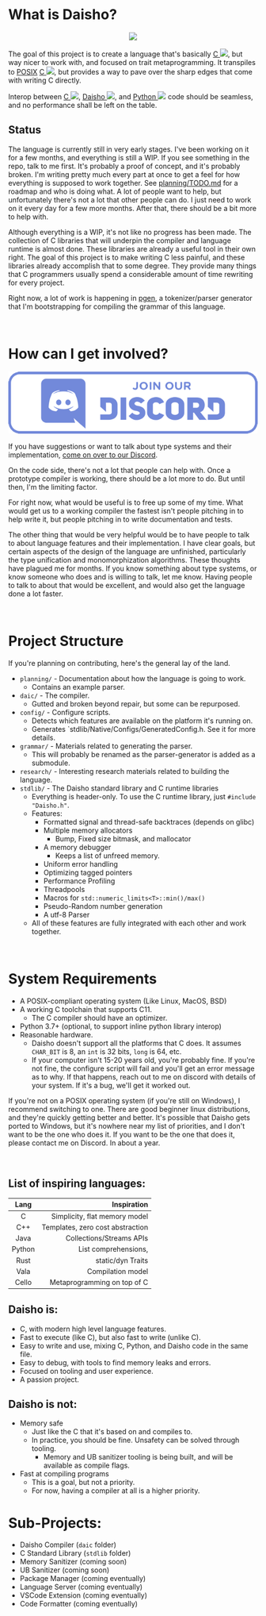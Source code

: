# What is Daisho?

<p align="center">
<img src="https://cdn.discordapp.com/attachments/886799296819765279/1029882805397758023/best_logo_transparent_cropped.png" width=300>
</p>

The goal of this project is to create a language that's basically
<a href="https://en.wikipedia.org/wiki/C_(programming_language)">C <img src="https://upload.wikimedia.org/wikipedia/commons/1/19/C_Logo.png" width=15></a>,
but way nicer to work with, and focused on trait metaprogramming. It transpiles to
<a href="https://en.wikipedia.org/wiki/POSIX">POSIX</a>
<a href="https://en.wikipedia.org/wiki/C_(programming_language)">C <img src="https://upload.wikimedia.org/wikipedia/commons/1/19/C_Logo.png" width=15></a>,
but provides a way to pave over the sharp edges that come with writing C directly.

Interop between
<a href="https://en.wikipedia.org/wiki/C_(programming_language)">C <img src="https://upload.wikimedia.org/wikipedia/commons/1/19/C_Logo.png" width=15></a>,
<a href="https://github.com/apaz-cli/daisho/">Daisho <img src="https://cdn.discordapp.com/attachments/886799296819765279/1029882805397758023/best_logo_transparent_cropped.png" width=15></a>,
and
<a href="https://github.com/python/cpython">Python <img src="https://upload.wikimedia.org/wikipedia/commons/c/c3/Python-logo-notext.svg" width=15></a>
code should be seamless, and no performance shall be left on the table.


## Status
The language is currently still in very early stages. I've been working on it for a few months, and everything is still a WIP. If you see something in the repo, talk to me first. It's probably a proof of concept, and it's probably broken. I'm writing pretty much every part at once to get a feel for how everything is supposed to work together. See <a href="https://github.com/apaz-cli/Daisho/blob/master/planning/TODO.md">planning/TODO.md</a> for a roadmap and who is doing what. A lot of people want to help, but unfortunately there's not a lot that other people can do. I just need to work on it every day for a few more months. After that, there should be a bit more to help with.

Although everything is a WIP, it's not like no progress has been made. The collection of C libraries that will underpin the compiler and language runtime is almost done. These libraries are already a useful tool in their own right. The goal of this project is to make writing C less painful, and these libraries already accomplish that to some degree. They provide many things that C programmers usually spend a considerable amount of time rewriting for every project.

Right now, a lot of work is happening in <a href="https://github.com/apaz-cli/pgen">pgen</a>, a tokenizer/parser generator that I'm bootstrapping for compiling the grammar of this language.

<br>

# How can I get involved?

<a href="https://discord.gg/yM8ZBDHGdR">
<p align="center">
<img src="https://raw.githubusercontent.com/apaz-cli/apaz-cli.github.io/cd362cfc9014c90e02c08d741448914cda069efc/Join%20Our%20Discord.png">
</p>
</a>

If you have suggestions or want to talk about type systems and their implementation, <a href="https://discord.gg/yM8ZBDHGdR">come on over to our Discord</a>.

On the code side, there's not a lot that people can help with. Once a prototype compiler is working, there should be a lot more to do. But until then, I'm the limiting factor.

For right now, what would be useful is to free up some of my time. What would get us to a working compiler the fastest isn't people pitching in to help write it, but people pitching in to write documentation and tests.

The other thing that would be very helpful would be to have people to talk to about language features and their implementation. I have clear goals, but certain aspects of the design of the language are unfinished, particularly the type unification and monomorphization algorithms. These thoughts have plagued me for months. If you know something about type systems, or know someone who does and is willing to talk, let me know. Having people to talk to about that would be excellent, and would also get the language done a lot faster.

<br>

# Project Structure

If you're planning on contributing, here's the general lay of the land.

* `planning/` - Documentation about how the language is going to work.
  * Contains an example parser.
* `daic/` - The compiler.
  * Gutted and broken beyond repair, but some can be repurposed.
* `config/` - Configure scripts.
  * Detects which features are available on the platform it's running on.
  * Generates `stdlib/Native/Configs/GeneratedConfig.h. See it for more details.
* `grammar/` -  Materials related to generating the parser.
  * This will probably be renamed as the parser-generator is added as a submodule.
* `research/` - Interesting research materials related to building the language.
* `stdlib/` - The Daisho standard library and C runtime libraries
  * Everything is header-only. To use the C runtime library, just `#include "Daisho.h"`.
  * Features:
    * Formatted signal and thread-safe backtraces (depends on glibc)
    * Multiple memory allocators
      * Bump, Fixed size bitmask, and mallocator
    * A memory debugger
      * Keeps a list of unfreed memory.
    * Uniform error handling
    * Optimizing tagged pointers
    * Performance Profiling
    * Threadpools
    * Macros for `std::numeric_limits<T>::min()/max()`
    * Pseudo-Random number generation
    * A utf-8 Parser
  * All of these features are fully integrated with each other and work together.

<br>

# System Requirements
* A POSIX-compliant operating system (Like Linux, MacOS, BSD)
* A working C toolchain that supports C11.
  * The C compiler should have an optimizer.
* Python 3.7+ (optional, to support inline python library interop)
* Reasonable hardware. 
  * Daisho doesn't support all the platforms that C does. It assumes `CHAR_BIT` is 8, an `int` is 32 bits, `long` is 64, etc.
  * If your computer isn't 15-20 years old, you're probably fine. If you're not fine, the configure script will fail and you'll get an error message as to why. If that happens, reach out to me on discord with details of your system. If it's a bug, we'll get it worked out.

If you're not on a POSIX operating system (if you're still on Windows), I recommend switching to one. There are good beginner linux distributions, and they're quickly getting better and better. It's possible that Daisho gets ported to Windows, but it's nowhere near my list of priorities, and I don't want to be the one who does it. If you want to be the one that does it, please contact me on Discord. In about a year.


<br>

## List of inspiring languages:
|  Lang  |                      Inspiration |
| :----: | -------------------------------: |
|   C    |    Simplicity, flat memory model |
|  C++   | Templates, zero cost abstraction |
|  Java  |         Collections/Streams APIs |
| Python |             List comprehensions, |
|  Rust  |                static/dyn Traits |
|  Vala  |                Compilation model |
| Cello  |      Metaprogramming on top of C |

## Daisho is:
* C, with modern high level language features.
* Fast to execute (like C), but also fast to write (unlike C).
* Easy to write and use, mixing C, Python, and Daisho code in the same file.
* Easy to debug, with tools to find memory leaks and errors.
* Focused on tooling and user experience.
* A passion project.


## Daisho is not:
* Memory safe
  * Just like the C that it's based on and compiles to.
  * In practice, you should be fine. Unsafety can be solved through tooling.
    * Memory and UB sanitizer tooling is being built, and will be available as compile flags.
* Fast at compiling programs
  * This is a goal, but not a priority.
  * For now, having a compiler at all is a higher priority.


# Sub-Projects:
* Daisho Compiler  (`daic` folder)
* C Standard Library (`stdlib` folder)
* Memory Sanitizer (coming soon)
* UB Sanitizer (coming soon)
* Package Manager  (coming eventually)
* Language Server  (coming eventually)
* VSCode Extension (coming eventually)
* Code Formatter   (coming eventually)
